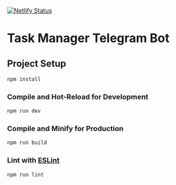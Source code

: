 [![Netlify Status](https://api.netlify.com/api/v1/badges/19444fd1-acee-42ab-86af-d5ff629941bf/deploy-status)](https://app.netlify.com/sites/task-manager-bot/deploys)

# Task Manager Telegram Bot

## Project Setup

```sh
npm install
```

### Compile and Hot-Reload for Development

```sh
npm run dev
```

### Compile and Minify for Production

```sh
npm run build
```

### Lint with [ESLint](https://eslint.org/)

```sh
npm run lint
```
